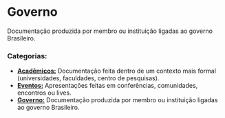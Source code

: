 # Governo
Documentação produzida por membro ou instituição ligadas ao governo Brasileiro.

### Categorias:
- [**Acadêmicos:**](../Academicos/) Documentação feita dentro de um contexto mais formal (universidades, faculdades, centro de pesquisas).
- [**Eventos:**](../Eventos/) Apresentações feitas em conferências, comunidades, encontros ou lives.
- [**Governo:**](./) Documentação produzida por membro ou instituição ligadas ao governo Brasileiro.

